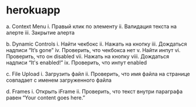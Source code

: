 # herokuapp

a. Context Menu
i. Правый клик по элементу
ii. Валидация текста на алерте
iii. Закрытие алерта

b. Dynamic Controls
i. Найти чекбокс
ii. Нажать на кнопку
iii. Дождаться надписи “It’s gone”
iv. Проверить, что чекбокса нет
v. Найти инпут
vi. Проверить, что он disabled
vii. Нажать на кнопку
viii. Дождаться надписи “It's enabled!”
ix. Проверить, что инпут enabled

c. File Upload
i. Загрузить файл
ii. Проверить, что имя файла на странице совпадает с именем
загруженного файла

d. Frames
i. Открыть iFrame
ii. Проверить, что текст внутри параграфа равен “Your content goes
here.”

